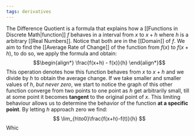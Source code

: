 ```yaml
---
tags: derivatives
---
```

The Difference Quotient is a formula that explains how a [[Functions in Discrete Math|function]] $f$ behaves in a interval from $x$ to $x+h$ where $h$ is a arbitrary [[Real Numbers]]. Notice that both are in the [[Domain]] of $f$.
We aim to find the [[Average Rate of Change]] of the function from $f(x)$ to $f(x+h)$, to do so, we apply the formula and obtain:
$$\begin{align*}
\frac{f(x+h) - f(x)}{h}
\end{align*}$$
This operation denotes how this function behaves from $x$ to $x+h$ and we divide by $h$ to obtain the average change. 
If we take smaller and smaller values of $h$, *but never zero*, we start to notice the graph of this other function converge from two points to one point as $h$ get arbitrarily small, till at some point it becomes **tangent** to the original point of $x$. This limiting behaviour allows us to determine the behavior of the function **at a specific point**.
By letting $h$ approach zero we find:
$$
\lim_{h\to0}\frac{f(x+h)-f(t)}{h}
$$Whic